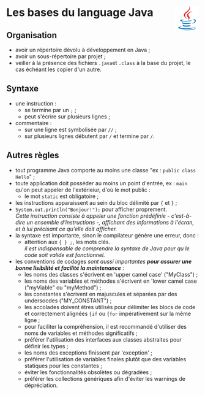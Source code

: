 # **Les bases du language Java** <a href="https://www.java.com" target="_blank" rel="noreferrer"> <img src="https://raw.githubusercontent.com/devicons/devicon/master/icons/java/java-original.svg" alt="java" align="right" width="64" height="auto" /></a>


## Organisation

* avoir un répertoire dévolu à développement en Java ;
* avoir un sous-répertoire par projet ;
* veiller à la présence des fichiers `.java`et `.class` à la base du projet, le cas échéant les copier d'un autre.  

## Syntaxe

* une instruction :  
    * se termine par un `;` ;  
    * peut s'écrire sur plusieurs lignes ;  
* commentaire :  
    * sur une ligne est symbolisée par `//` ;  
    * sur plusieurs lignes débutent par `/` et termine par `/`.  

## Autres règles  

* tout programme Java comporte au moins une classe "ex : `public class Hello`" ;  
* toute application doit posséder au moins un point d'entrée, ex : `main` qu'on peut appeler de l'extérieiur, d'où le mot public :
    * le mot `static` est obligatoire ;
* les instructions apparaissent au sein du bloc délimité par `{` et `}` ;
* `System.out.println("Bonjour!");` pour afficher proprement.  
    _Cette instruction consiste à appeler une fonction prédéfinie - c'est-à-dire un ensemble d’instructions -, affichant des informations à l'écran, et à lui précisant ce qu'elle doit afficher._
* la syntaxe est importante, sinon le compilateur génère une erreur, donc :
    * attention aux `{ } ;`, les mots clés.  
    _il est indispensable de comprendre la syntaxe de Java pour qu le code soit valide est fonctionnel._  
* les conventions de codages _sont aussi importantes **pour assurer une bonne lisibilité et facilité la maintenance**_ :
    * les noms des classes s'écrivent en 'upper camel case' ("MyClass") ;  
    * les noms des variables et méthodes s'écrivent en 'lower camel case ("myViable" ou "myMethod") ;  
    * les constantes s'écrivent en majuscules et séparées par des undersocdes ("MY_CONSTANT") ;  
    * les accolades doivent êtres utilisés pour délimiter les blocs de code et correctement alignées `{if` ou `{for` impérativement sur la même ligne ;  
    * pour faciliter la compréhension, il est recommandé d'utiliser des noms de variables et méthodes significatifs ;
    * préférer l'utilisation des interfaces aux classes abstraites pour définir les types ;  
    * les noms des exceptions finissent par 'exception' ;  
    * préférer l'utilisation de variables finales plutôt que des variables statiques pour les constantes ;
    * éviter les fonctionnalités obsolètes ou dégradées ;  
    * préférer les collections génériques afin d'éviter les warnings de dépréciation.